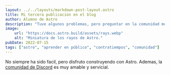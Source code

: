 ```yaml
---
layout: ../../layouts/markdown-post-layout.astro
title: Mi tercera publicacion en el blog
author: Alumno de Astro
description: "Tuve algunos problemas, pero preguntar en la comunidad me ayudo mucho."
image:
    url: "https://docs.astro.build/assets/rays.webp"
    alt: "Miniatura de los rayos de Astro."
pubDate: 2022-07-15
tags: ["astro", "aprender en público", "contratiempos", "comunidad"]
---
```

No siempre ha sido facil, pero disfruto construyendo con Astro. Ademas, la [comunidad de Discord](https://astro.build/chat) es muy amable y servicial.
